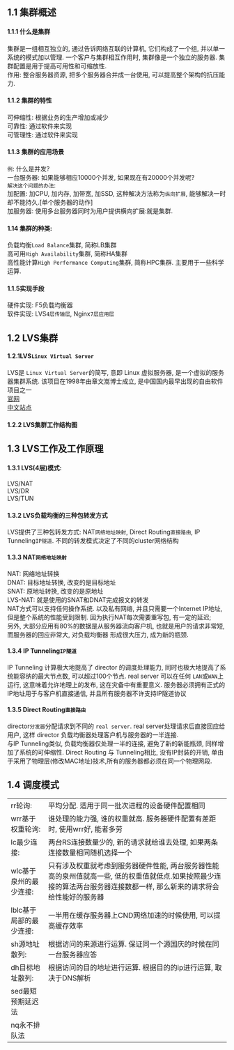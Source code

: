 ## 1.1 集群概述
#### 1.1.1 什么是集群
  集群是一组相互独立的, 通过告诉网络互联的计算机, 它们构成了一个组, 并以单一系统的模式加以管理. 一个客户与集群相互作用时, 集群像是一个独立的服务器. 集群配置是用于提高可用性和可缩放性.  
  作用: 整合服务器资源, 把多个服务器合并成一台使用, 可以提高整个架构的抗压能力.  
#### 1.1.2 集群的特性
可伸缩性: 根据业务的生产增加或减少  
可靠性: 通过软件来实现  
可管理性: 通过软件来实现  
#### 1.1.3 集群的应用场景
`例`: 什么是并发?  
一台服务器: 如果能够相应10000个并发, 如果现在有20000个并发呢?  
`解决这个问题的办法`:  
加配置: 加CPU, 加内存, 加带宽, 加SSD, 这种解决方法称为`纵向扩展`, 能够解决一时却不能持久.[单个服务器的动作]  
加服务器: 使用多台服务器同时为用户提供横向扩展:就是集群.
#### 1.14 集群的种类:
负载均衡`Load Balance`集群, 简称LB集群  
高可用`High Availability`集群, 简称HA集群  
高性能计算`High Perfermance Computing`集群, 简称HPC集群. 主要用于一些科学运算.
#### 1.1.5实现手段
硬件实现: F5负载均衡器  
软件实现: LVS`4层传输层`, Nginx`7层应用层`

## 1.2 LVS集群
#### 1.2.1LVS`Linux Virtual Server`
LVS是 `Linux Virtual Server`的简写, 意即 Linux 虚拟服务器, 是一个虚拟的服务器集群系统. 该项目在1998年由章文嵩博士成立, 是中国国内最早出现的自由软件项目之一  
[官网](http://www.linuxvirtualserver.org/)  
[中文站点](http://zh.linuxvirtualserver.org/)
#### 1.2.2 LVS集群工作结构图

## 1.3 LVS工作及工作原理
#### 1.3.1 LVS(4层)模式:
LVS/NAT  
LVS/DR  
LVS/TUN
#### 1.3.2 LVS负载均衡的三种包转发方式
LVS提供了三种包转发方式: NAT`网络地址映射`, Direct Routing`直接路由`, IP Tunneling`IP隧道`. 不同的转发模式决定了不同的cluster网络结构  
#### 1.3.3 NAT`网络地址映射`
NAT: 网络地址转换  
DNAT: 目标地址转换, 改变的是目标地址  
SNAT: 原地址转换, 改变的是原地址  
LVS-NAT: 就是使用的SNAT和DNAT完成报文的转发  
  NAT方式可以支持任何操作系统. 以及私有网络, 并且只需要一个Internet IP地址, 但是整个系统的性能受到限制. 因为执行NAT每次需要重写包, 有一定的延迟;   
  另外, 大部分应用有80%的数据是从服务器流向客户机, 也就是用户的请求非常短, 而服务器的回应非常大, 对负载均衡器 形成很大压力, 成为新的瓶颈.
#### 1.3.4 IP Tunneling`IP隧道`
IP Tunneling 计算极大地提高了 director 的调度处理能力, 同时也极大地提高了系统能容纳的最大节点数, 可以超过100个节点. real server 可以在任何 `LAN`或`WAN`上运行, 这意味着允许地理上的发布, 这在灾备中有重要意义. 服务器必须拥有正式的IP地址用于与客户机直接通信, 并且所有服务器不许支持IP隧道协议  
#### 1.3.5 Direct Routing`直接路由`
director`分发器`分配请求到不同的 `real server`. real server处理请求后直接回应给用户, 这样 director 负载均衡器处理客户机与服务器的一半连接.   
与IP Tunneling类似, 负载均衡器仅处理一半的连接, 避免了新的新能瓶颈, 同样增加了系统的可伸缩性. Direct Routing 与 Tunneling相比, 没有IP封装的开销, 单由于采用了物理层(修改MAC地址)技术,所有的服务器都必须在同一个物理网段.
## 1.4 调度模式
|||
|--|--|
|rr轮询: |平均分配. 适用于同一批次进程的设备硬件配置相同|
|wrr基于权重轮询: |谁处理的能力强, 谁的权重就高. 服务器硬件配置有差距时, 使用wrr好, 能者多劳|
|lc最少连接: |两台RS连接数量少的, 新的请求就给谁去处理, 如果两条连接数量相同随机选择一个|
|wlc基于泉州的最少连接: |只有涉及权重就考虑到服务器硬件性能, 两台服务器性能高的泉州值就高一些, 低的权重值就低点.如果按照最少连接的算法两台服务器连接数都一样, 那么新来的请求将会给性能好的服务器|
|lblc基于局部的最少连接: |一半用在缓存服务器上CND网络加速的时候使用, 可以提高缓存效率|
|sh源地址散列: |根据访问的来源进行运算. 保证同一个源国庆的时候在同一台服务器应答|
|dh目标地址散列: |根据访问的目的地址进行运算. 根据目的的ip进行运算, 取决于DNS解析|
|sed最短预期延迟法||
|nq永不排队法||
